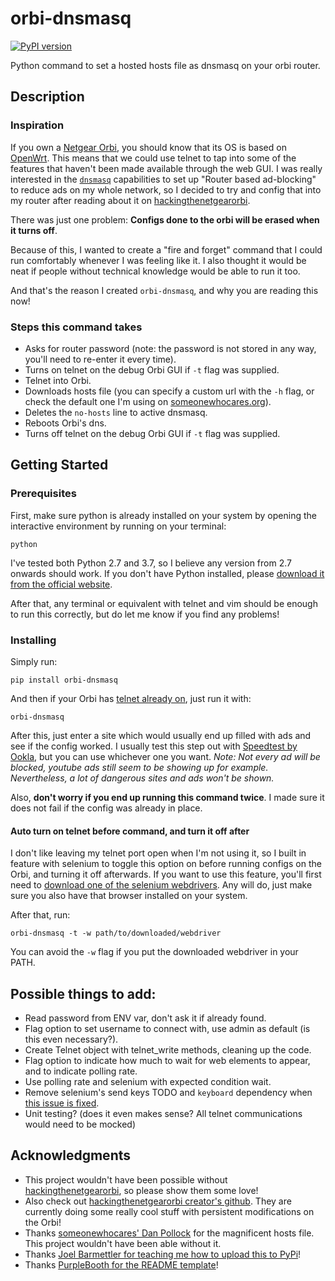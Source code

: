 # orbi-dnsmasq

[![PyPI version](https://badge.fury.io/py/orbi-dnsmasq.svg)](https://badge.fury.io/py/orbi-dnsmasq)

Python command to set a hosted hosts file as dnsmasq on your orbi router.

## Description

### Inspiration

If you own a [Netgear Orbi](https://www.netgear.com/orbi/), you should know that its OS is based on [OpenWrt](https://openwrt.org/).
This means that we could use telnet to tap into some of the features that haven't been made available through the web GUI.
I was really interested in the [`dnsmasq`](https://en.wikipedia.org/wiki/Dnsmasq) capabilities to set up "Router based 
ad-blocking" to reduce ads on my whole network, so I decided to try and config that into my router after reading about it on 
[hackingthenetgearorbi](https://hackingthenetgearorbi.wordpress.com/).

There was just one problem: **Configs done to the orbi will be erased when it turns off**.

Because of this, I wanted to create a "fire and forget" command that I could run comfortably whenever I was feeling like it.
I also thought it would be neat if people without technical knowledge would be able to run it too.

And that's the reason I created `orbi-dnsmasq`, and why you are reading this now!

### Steps this command takes

- Asks for router password (note: the password is not stored in any way, you'll need to re-enter it every time).
- Turns on telnet on the debug Orbi GUI if `-t` flag was supplied.
- Telnet into Orbi.
- Downloads hosts file (you can specify a custom url with the `-h` flag, or check the default one I'm using 
on [someonewhocares.org](https://someonewhocares.org/hosts/)).
- Deletes the `no-hosts` line to active dnsmasq.
- Reboots Orbi's dns.
- Turns off telnet  on the debug Orbi GUI if `-t` flag was supplied.

## Getting Started

### Prerequisites

First, make sure python is already installed on your system by opening the interactive environment by running on your terminal:
 
```
python
```

I've tested both Python 2.7 and 3.7, so I believe any version from 2.7 onwards should work.
If you don't have Python installed, please [download it from the official website](https://www.python.org/downloads/). 

After that, any terminal or equivalent with telnet and vim should be enough to run this correctly, but do let me know 
if you find any problems!

### Installing

Simply run:

```
pip install orbi-dnsmasq
```

And then if your Orbi has [telnet already on](https://oldwiki.archive.openwrt.org/toh/netgear/telnet.console), just run it with:
```
orbi-dnsmasq
```

After this, just enter a site which would usually end up filled with ads and see if the config worked. I usually test 
this step out with [Speedtest by Ookla](https://www.speedtest.net/), but you can use whichever one you want. _Note: 
Not every ad will be blocked, youtube ads still seem to be showing up for example. Nevertheless, a lot of dangerous sites and ads won't
 be shown._

Also, **don't worry if you end up running this command twice**. I made sure it does not fail if the config was already in place.

#### Auto turn on telnet before command, and turn it off after

I don't like leaving my telnet port open when I'm not using it, so I built in feature with selenium to toggle this option 
on before running configs on the Orbi, and turning it off afterwards. If you want to use this feature, you'll first need to 
[download one of the selenium webdrivers](https://selenium-python.readthedocs.io/installation.html#introduction).
Any will do, just make sure you also have that browser installed on your system.

After that, run:

```
orbi-dnsmasq -t -w path/to/downloaded/webdriver
```

You can avoid the `-w` flag if you put the downloaded webdriver in your PATH.

## Possible things to add:

- Read password from ENV var, don't ask it if already found.
- Flag option to set username to connect with, use admin as default (is this even necessary?).
- Create Telnet object with telnet_write methods, cleaning up the code.
- Flag option to indicate how much to wait for web elements to appear, and to indicate polling rate.
- Use polling rate and selenium with expected condition wait.
- Remove selenium's send keys TODO and `keyboard` dependency when [this issue is fixed](https://github.com/w3c/webdriver/issues/385).
- Unit testing? (does it even makes sense? All telnet communications would need to be mocked)

## Acknowledgments

- This project wouldn't have been possible without [hackingthenetgearorbi](https://hackingthenetgearorbi.wordpress.com/), 
so please show them some love!
- Also check out [hackingthenetgearorbi creator's github](https://github.com/tumescentrubor/Orbi-s-Non-Sufficit). 
They are currently doing some really cool stuff with persistent modifications on the Orbi!
- Thanks [someonewhocares' Dan Pollock](https://someonewhocares.org/hosts/) for the magnificent hosts file. This project 
wouldn't have been able without it.
- Thanks [Joel Barmettler for teaching me how to upload this to PyPi](https://medium.com/@joel.barmettler/how-to-upload-your-python-package-to-pypi-65edc5fe9c56)!
- Thanks [PurpleBooth for the README template](https://gist.github.com/PurpleBooth/109311bb0361f32d87a2)!

